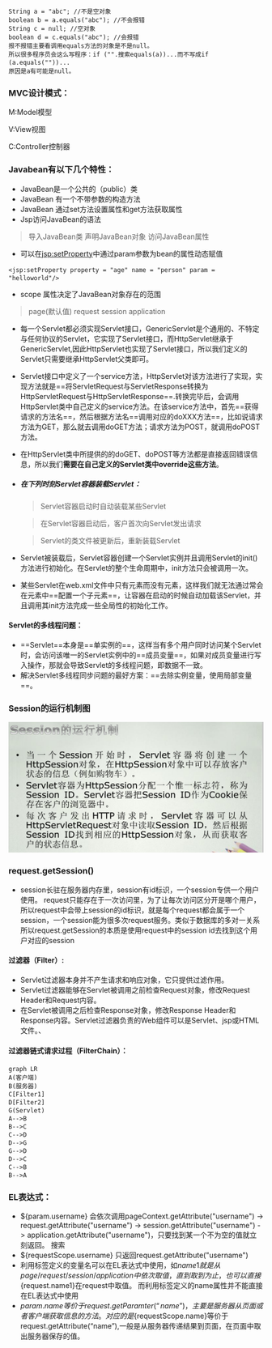 ```
String a = "abc"; //不是空对象
boolean b = a.equals("abc"); //不会报错
String c = null; //空对象
boolean d = c.equals("abc"); //会报错
报不报错主要看调用equals方法的对象是不是null。
所以很多程序员会这么写程序：if ("".搜索equals(a))...而不写成if (a.equals(""))...
原因是a有可能是null。
```
### MVC设计模式：
M:Model模型

V:View视图 

C:Controller控制器 
### Javabean有以下几个特性：
* JavaBean是一个公共的（public）类
* JavaBean 有一个不带参数的构造方法
* JavaBean 通过set方法设置属性和get方法获取属性
* Jsp访问JavaBean的语法
> 导入JavaBean类
> 声明JavaBean对象
> 访问JavaBean属性
* 可以在<jsp:setProperty>中通过param参数为bean的属性动态赋值
```
<jsp:setProperty property = "age" name = "person" param = "helloworld"/>
```
* scope 属性决定了JavaBean对象存在的范围
 > page(默认值)
 > request
 > session
 > application
* 每一个Servlet都必须实现Servlet接口，GenericServlet是个通用的、不特定与任何协议的Servlet，它实现了Servlet接口，而HttpServlet继承于GenericServlet,因此HttpServlet也实现了Servlet接口，所以我们定义的Servlet只需要继承HttpServlet父类即可。
* Servlet接口中定义了一个service方法，HttpServlet对该方法进行了实现，实现方法就是==将ServletRequest与ServletResponse转换为HttpServletRequest与HttpServletResponse==.转换完毕后，会调用HttpServlet类中自己定义的service方法。在该service方法中，首先==获得请求的方法名==，然后根据方法名==调用对应的doXXX方法==，比如说请求方法为GET，那么就去调用doGET方法；请求方法为POST，就调用doPOST方法。
* 在HttpServlet类中所提供的的doGET、doPOST等方法都是直接返回错误信息，所以我们**需要在自己定义的Servlet类中override这些方法**。
* ##### 在下列时刻Servlet容器装载Servlet：
    > Servlet容器启动时自动装载某些Servlet

    > 在Servlet容器启动后，客户首次向Servlet发出请求
 
    > Servlet的类文件被更新后，重新装载Servlet
* Servlet被装载后，Servlet容器创建一个Servlet实例并且调用Servlet的init()方法进行初始化。在Servlet的整个生命周期中，init方法只会被调用一次。
* 某些Servlet在web.xml文件中只有<Servlet>元素而没有<servlet-mapping>元素，这样我们就无法通过常会在<servlet>元素中==配置一个<load-on-startup>子元素==，让容器在启动的时候自动加载该Servlet，并且调用其init方法完成一些全局性的初始化工作。
#### Servlet的多线程问题：
* ==Servlet==本身是==单实例的==，这样当有多个用户同时访问某个Servlet时，会访问该唯一的Servlet实例中的==成员变量==，如果对成员变量进行写入操作，那就会导致Servlet的多线程问题，即数据不一致。
* 解决Servlet多线程同步问题的最好方案：==去除实例变量，使用局部变量==。
### Session的运行机制图
![image](https://raw.githubusercontent.com/Charlie12138/testgit/master/999.png)
### request.getSession()
* session长驻在服务器内存里，session有id标识，一个session专供一个用户使用。
request只能存在于一次访问里，为了让每次访问区分开是哪个用户，所以request中会带上session的id标识，就是每个request都会属于一个session，一个session能为很多次request服务。类似于数据库的多对一关系
所以request.getSession的本质是使用request中的session id去找到这个用户对应的session
#### 过滤器（Filter）:
* Servlet过滤器本身并不产生请求和响应对象，它只提供过滤作用。
* Servlet过滤器能够在Servlet被调用之前检查Request对象，修改Request Header和Request内容。
* 在Servlet被调用之后检查Response对象，修改Response Header和Response内容。Servlet过滤器负责的Web组件可以是Servlet、jsp或HTML文件。、
#### 过滤器链式请求过程（FilterChain）：
```
graph LR
A(客户端)
B(服务器)
C[Filter1]
D[Filter2]
G(Servlet)
A-->B
B-->C
C-->D
D-->G
G-->D
D-->C
C-->B
B-->A
```

### EL表达式：
* ${param.username}
会依次调用pageContext.getAttribute("username") -> request.getAttribute("username") -> session.getAttribute("username") -> application.getAttribute("username")，只要找到某一个不为空的值就立刻返回。  搜索
* ${requestScope.username}
只返回request.getAttribute("username")
* 利用标签定义的变量名可以在EL表达式中使用，如${name1}就是从page/request/session/application中依次取值，直到取到为止，也可以直接${request.name1}在request中取值。 
 而利用标签定义的name属性并不能直接在EL表达式中使用 
* ${param.name} 等价于request.getParamter(“name”)，主要是服务器从页面或者客户端获取信息的方法。 
 对应的是${requestScope.name}等价于request.getAttribute(“name”),一般是从服务器传递结果到页面，在页面中取出服务器保存的值。
